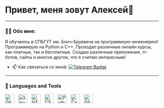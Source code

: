 
# Привет, меня зовут Алексей👋

---

### :man_technologist: Обо мне:

Я обучаюсь в СПБГУТ им. Бонч-Бруевича на программную-инженерию! Программирую на Python и C++. Проходил различные онлайн курсы, как платные, так и бесплатные. Создаю различные приложения, тг-ботов, сайты и многое другое, что я считаю интересным!

- :mailbox: Как связаться со мной: [![Telegram Badge](https://img.shields.io/badge/-AlexGoodman-blue?style=flat&logo=Telegram&logoColor=white)](https://t.me/AlexGood_man)

---

### 🧰 Languages and Tools

<img align="left" alt="Git" width="30px" style="padding-right:10px;" src="https://cdn.jsdelivr.net/gh/devicons/devicon/icons/git/git-original.svg" />
<img align="left" alt="Linux" width="30px" style="padding-right:10px;" src="https://cdn.jsdelivr.net/gh/devicons/devicon/icons/linux/linux-original.svg" />
<img align="left" alt="HTML" width="30px" style="padding-right:10px;" src="https://cdn.jsdelivr.net/gh/devicons/devicon/icons/html5/html5-plain.svg" />
<img align="left" alt="CSS" width="30px" style="padding-right:10px;" src="https://cdn.jsdelivr.net/gh/devicons/devicon/icons/css3/css3-plain.svg" />
<img align="left" alt="Python" width="30px" style="padding-right:10px;" src="https://cdn.jsdelivr.net/gh/devicons/devicon/icons/python/python-plain.svg" />
<img align="left" alt="C++" width="30px" style="padding-right:10px;" src="https://cdn.icon-icons.com/icons2/2107/PNG/512/file_type_cpp_icon_130670.png" />
<img align="left" alt="GitHub" width="30px" style="padding-right:10px;" src="https://cdn.jsdelivr.net/gh/devicons/devicon/icons/github/github-original.svg" />

<br />

#

